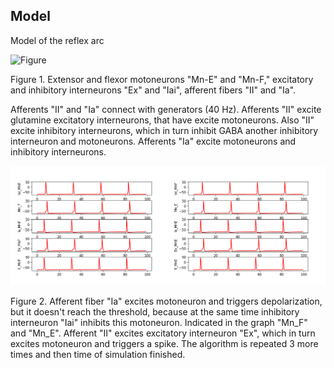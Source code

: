 ## Model

Model of the reflex arc

![Figure](cheme_rf_arc.png)

Figure 1. 
Extensor and flexor motoneurons "Mn-E" and "Mn-F,"
 excitatory and inhibitory interneurons "Ex" and "Iai",
  afferent fibers "II" and "Ia". 

Afferents "II" and "Ia" connect with generators (40 Hz).
Afferents "II" excite glutamine excitatory interneurons,
 that have excite motoneurons.
Also "II" excite inhibitory interneurons,
 which in turn inhibit GABA another inhibitory interneuron and motoneurons.
Afferents "Ia" excite  motoneurons and inhibitory interneurons.


![Figure](diagram_rf_arc.png)

Figure 2. 
Afferent fiber "Ia" excites motoneuron and triggers depolarization,
 but it doesn't reach the threshold, 
 because at the same time inhibitory interneuron "Iai" inhibits this motoneuron.
Indicated in the graph "Mn_F" and "Mn_E".
Afferent "II" excites excitatory interneuron "Ex",
 which in turn excites motoneuron and triggers a spike.
The algorithm is repeated 3 more times and then time of simulation finished.